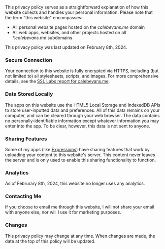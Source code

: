 This privacy policy serves as a straightforward explanation of how this website
collects and handles your personal information. Please note that the term "this
website" encompasses:

- All personal website pages hosted on the _calebevans.me_ domain
- All web apps, websites, and other projects hosted on all _\*.calebevans.me_
  subdomains

This privacy policy was last updated on February 8th, 2024.

### Secure Connection

Your connection to this website is fully encrypted via HTTPS, including (but not
limited to) all stylesheets, scripts, and images. For more comprehensive
details, see the [SSL Labs report for calebevans.me][ssl-report].

[ssl-report]: https://www.ssllabs.com/ssltest/analyze.html?d=calebevans.me

### Data Stored Locally

The apps on this website use the HTML5 Local Storage and IndexedDB APIs to store
user-inputted data and preferences. All of this data remains on your computer,
and can be cleared through your web browser. The data contains no
personally-identifiable information except whatever information you may enter
into the app. To be clear, however, this data is not sent to anyone.

### Sharing Features

Some of my apps (like [Expressions][expressions]) have sharing features that
work by uploading your content to this website's server. This content never
leaves the server and is only used to enable this sharing functionality to
function.

[expressions]: https://projects.calebevans.me/expressions/

### Analytics

As of Februrary 8th, 2024, this website no longer uses any analytics.

### Contacting Me

If you choose to email me through this website, I will not share your email with
anyone else, nor will I use it for marketing purposes.

### Changes

This privacy policy may change at any time. When changes are made, the date at
the top of this policy will be updated.
